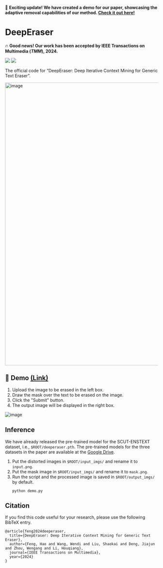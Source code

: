 🚀 **Exciting update! We have created a demo for our paper, showcasing the adaptive removal capabilities of our method. [Check it out here!](https://deeperaser.doctrp.top:20443/)**

# DeepEraser

🔥 **Good news! Our work has been accepted by IEEE Transactions on Multimedia (*TMM*), 2024.**

<p>
    <a href='https://arxiv.org/abs/2402.19108' target="_blank"><img src='https://img.shields.io/badge/Paper-Arxiv-red'></a>
    <a href='https://deeperaser.doctrp.top:20443/' target="_blank"><img src='https://img.shields.io/badge/Online-Demo-green'></a>
</p>

The official code for “DeepEraser: Deep Iterative Context Mining for Generic Text Eraser”.

<img width="932" alt="image" src="https://github.com/fh2019ustc/DeepEraser/assets/50725551/76e9dddc-e115-4b09-8a48-3de050e64823">


## 🚀 Demo [(Link)](https://deeperaser.doctrp.top:20443/)
1. Upload the image to be erased in the left box.
2. Draw the mask over the text to be erased on the image.
3. Click the "Submit" button.
4. The output image will be displayed in the right box.

![image](https://github.com/fh2019ustc/DeepEraser/assets/50725551/21b60b47-0975-4f24-87e4-75f386d0c8e5)


## Inference 
We have already released the pre-trained model for the SCUT-ENSTEXT dataset, i.e., `$ROOT/deeperaser.pth`. The pre-trained models for the three datasets in the paper are available at the [Google Drive](https://drive.google.com/drive/folders/1jJoOph5cLqMpB_slywP8bWck1gr1DvEH?usp=sharing).

1. Put the distorted images in `$ROOT/input_imgs/` and rename it to `input.png`.
2. Put the mask image in `$ROOT/input_imgs/` and rename it to `mask.png`.
3. Run the script and the processed image is saved in `$ROOT/output_imgs/` by default.
    ```
    python demo.py
    ```

## Citation

If you find this code useful for your research, please use the following BibTeX entry.

```
@article{feng2024deeperaser,
  title={DeepEraser: Deep Iterative Context Mining for Generic Text Eraser},
  author={Feng, Hao and Wang, Wendi and Liu, Shaokai and Deng, Jiajun and Zhou, Wengang and Li, Houqiang},
  journal={IEEE Transactions on Multimedia},
  year={2024}
}
```
